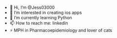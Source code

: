 - 👋 Hi, I’m @Jess03000
- 👀 I’m interested in creating ios apps
- 🌱 I’m currently learning Python
- 📫 How to reach me: linkedin
- ⚡ MPH in Pharmacoepidemiology and lover of cats

<!---
Jess03000/Jess03000 is a ✨ special ✨ repository because its `README.md` (this file) appears on your GitHub profile.
You can click the Preview link to take a look at your changes.
--->
